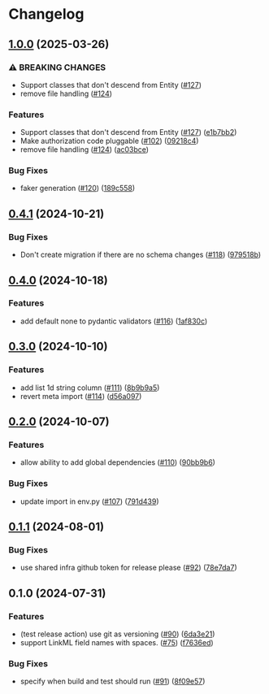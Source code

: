 # Changelog

## [1.0.0](https://github.com/chanzuckerberg/platformics/compare/v0.4.1...v1.0.0) (2025-03-26)


### ⚠ BREAKING CHANGES

* Support classes that don't descend from Entity ([#127](https://github.com/chanzuckerberg/platformics/issues/127))
* remove file handling ([#124](https://github.com/chanzuckerberg/platformics/issues/124))

### Features

* Support classes that don't descend from Entity ([#127](https://github.com/chanzuckerberg/platformics/issues/127)) ([e1b7bb2](https://github.com/chanzuckerberg/platformics/commit/e1b7bb2aae7f9f7b22aa5edd7e6672488714b794))
* Make authorization code pluggable ([#102](https://github.com/chanzuckerberg/platformics/issues/102)) ([09218c4](https://github.com/chanzuckerberg/platformics/commit/09218c460a8c11d813f3ca8e9c22744931453792))
* remove file handling ([#124](https://github.com/chanzuckerberg/platformics/issues/124)) ([ac03bce](https://github.com/chanzuckerberg/platformics/commit/ac03bce56648a8e00c4c82bc2d4d9ba921b7b44e))


### Bug Fixes

* faker generation ([#120](https://github.com/chanzuckerberg/platformics/issues/120)) ([189c558](https://github.com/chanzuckerberg/platformics/commit/189c5586094d6a3c6f111c3be8268b6e7ededc52))

## [0.4.1](https://github.com/chanzuckerberg/platformics/compare/v0.4.0...v0.4.1) (2024-10-21)


### Bug Fixes

* Don't create migration if there are no schema changes ([#118](https://github.com/chanzuckerberg/platformics/issues/118)) ([979518b](https://github.com/chanzuckerberg/platformics/commit/979518b76f79894ee1d798b966d0279f04d292ab))

## [0.4.0](https://github.com/chanzuckerberg/platformics/compare/v0.3.0...v0.4.0) (2024-10-18)


### Features

* add default none to pydantic validators ([#116](https://github.com/chanzuckerberg/platformics/issues/116)) ([1af830c](https://github.com/chanzuckerberg/platformics/commit/1af830ce8d760b33cce270b6b7349536e9707670))

## [0.3.0](https://github.com/chanzuckerberg/platformics/compare/v0.2.0...v0.3.0) (2024-10-10)


### Features

* add list 1d string column ([#111](https://github.com/chanzuckerberg/platformics/issues/111)) ([8b9b9a5](https://github.com/chanzuckerberg/platformics/commit/8b9b9a569fe9d9abfea631f5bedc3e24d7cdc840))
* revert meta import ([#114](https://github.com/chanzuckerberg/platformics/issues/114)) ([d56a097](https://github.com/chanzuckerberg/platformics/commit/d56a0973bc70daf6612877f087c6ff495e462ef8))

## [0.2.0](https://github.com/chanzuckerberg/platformics/compare/v0.1.1...v0.2.0) (2024-10-07)


### Features

* allow ability to add global dependencies ([#110](https://github.com/chanzuckerberg/platformics/issues/110)) ([90bb9b6](https://github.com/chanzuckerberg/platformics/commit/90bb9b6611867c31839fa5b0766739ea65767526))


### Bug Fixes

* update import in env.py ([#107](https://github.com/chanzuckerberg/platformics/issues/107)) ([791d439](https://github.com/chanzuckerberg/platformics/commit/791d43942f756bbb70f8358206b9990f50a0c6da))

## [0.1.1](https://github.com/chanzuckerberg/platformics/compare/v0.1.0...v0.1.1) (2024-08-01)


### Bug Fixes

* use shared infra github token for release please ([#92](https://github.com/chanzuckerberg/platformics/issues/92)) ([78e7da7](https://github.com/chanzuckerberg/platformics/commit/78e7da7499c0879d1edebbd2535c0ea3fac6a2e2))

## 0.1.0 (2024-07-31)


### Features

* (test release action) use git as versioning ([#90](https://github.com/chanzuckerberg/platformics/issues/90)) ([6da3e21](https://github.com/chanzuckerberg/platformics/commit/6da3e21f534c6dee857ddb5f455de50d4fe99227))
* support LinkML field names with spaces. ([#75](https://github.com/chanzuckerberg/platformics/issues/75)) ([f7636ed](https://github.com/chanzuckerberg/platformics/commit/f7636eddd07642adc248439dd0811cffa0ba6628))


### Bug Fixes

* specify when build and test should run ([#91](https://github.com/chanzuckerberg/platformics/issues/91)) ([8f09e57](https://github.com/chanzuckerberg/platformics/commit/8f09e57ccb9c4fe3f629175488e962433dc998ed))
